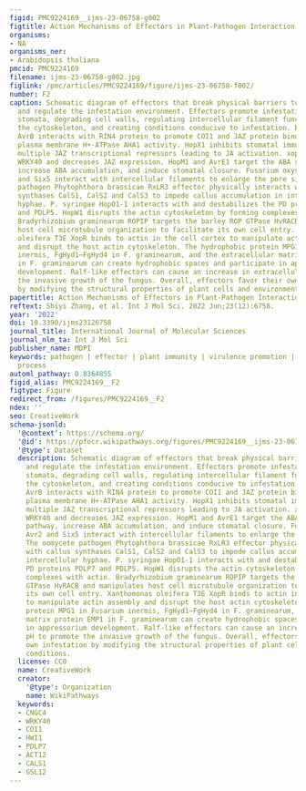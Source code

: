 ```yaml
---
figid: PMC9224169__ijms-23-06758-g002
figtitle: Action Mechanisms of Effectors in Plant-Pathogen Interaction
organisms:
- NA
organisms_ner:
- Arabidopsis thaliana
pmcid: PMC9224169
filename: ijms-23-06758-g002.jpg
figlink: /pmc/articles/PMC9224169/figure/ijms-23-06758-f002/
number: F2
caption: Schematic diagram of effectors that break physical barriers to infestation
  and regulate the infestation environment. Effectors promote infestation by regulating
  stomata, degrading cell walls, regulating intercellular filament function, disrupting
  the cytoskeleton, and creating conditions conducive to infestation. P. syringae
  AvrB interacts with RIN4 protein to promote COI1 and JAZ protein binding and enhance
  plasma membrane H+-ATPase AHA1 activity. HopX1 inhibits stomatal immunity by degrading
  multiple JAZ transcriptional repressors leading to JA activation. xopS stabilizes
  WRKY40 and decreases JAZ expression. HopM1 and AvrE1 target the ABA signaling pathway,
  increase ABA accumulation, and induce stomatal closure. Fusarium oxysporum Avr2
  and Six5 interact with intercellular filaments to enlarge the pore size. The oomycete
  pathogen Phytophthora brassicae RxLR3 effector physically interacts with callus
  synthases CalS1, CalS2 and CalS3 to impede callus accumulation in intercellular
  hyphae. P. syringae HopO1-1 interacts with and destabilizes the PD proteins PDLP7
  and PDLP5. HopW1 disrupts the actin cytoskeleton by forming complexes with actin.
  Bradyrhizobium graminearum ROPIP targets the barley ROP GTPase HvRACB and manipulates
  host cell microtubule organization to facilitate its own cell entry. Xanthomonas
  oleifera T3E XopR binds to actin in the cell cortex to manipulate actin assembly
  and disrupt the host actin cytoskeleton. The hydrophobic protein MPG1 in Fusarium
  inermis, FgHyd1~FgHyd4 in F. graminearum, and the extracellular matrix protein EMP1
  in F. graminearum can create hydrophobic spaces and participate in appressorium
  development. Ralf-like effectors can cause an increase in extracellular pH to promote
  the invasive growth of the fungus. Overall, effectors favor their own infestation
  by modifying the structural properties of plant cells and environmental conditions.
papertitle: Action Mechanisms of Effectors in Plant-Pathogen Interaction.
reftext: Shiyi Zhang, et al. Int J Mol Sci. 2022 Jun;23(12):6758.
year: '2022'
doi: 10.3390/ijms23126758
journal_title: International Journal of Molecular Sciences
journal_nlm_ta: Int J Mol Sci
publisher_name: MDPI
keywords: pathogen | effector | plant immunity | virulence promotion | infestation
  process
automl_pathway: 0.8364855
figid_alias: PMC9224169__F2
figtype: Figure
redirect_from: /figures/PMC9224169__F2
ndex: ''
seo: CreativeWork
schema-jsonld:
  '@context': https://schema.org/
  '@id': https://pfocr.wikipathways.org/figures/PMC9224169__ijms-23-06758-g002.html
  '@type': Dataset
  description: Schematic diagram of effectors that break physical barriers to infestation
    and regulate the infestation environment. Effectors promote infestation by regulating
    stomata, degrading cell walls, regulating intercellular filament function, disrupting
    the cytoskeleton, and creating conditions conducive to infestation. P. syringae
    AvrB interacts with RIN4 protein to promote COI1 and JAZ protein binding and enhance
    plasma membrane H+-ATPase AHA1 activity. HopX1 inhibits stomatal immunity by degrading
    multiple JAZ transcriptional repressors leading to JA activation. xopS stabilizes
    WRKY40 and decreases JAZ expression. HopM1 and AvrE1 target the ABA signaling
    pathway, increase ABA accumulation, and induce stomatal closure. Fusarium oxysporum
    Avr2 and Six5 interact with intercellular filaments to enlarge the pore size.
    The oomycete pathogen Phytophthora brassicae RxLR3 effector physically interacts
    with callus synthases CalS1, CalS2 and CalS3 to impede callus accumulation in
    intercellular hyphae. P. syringae HopO1-1 interacts with and destabilizes the
    PD proteins PDLP7 and PDLP5. HopW1 disrupts the actin cytoskeleton by forming
    complexes with actin. Bradyrhizobium graminearum ROPIP targets the barley ROP
    GTPase HvRACB and manipulates host cell microtubule organization to facilitate
    its own cell entry. Xanthomonas oleifera T3E XopR binds to actin in the cell cortex
    to manipulate actin assembly and disrupt the host actin cytoskeleton. The hydrophobic
    protein MPG1 in Fusarium inermis, FgHyd1~FgHyd4 in F. graminearum, and the extracellular
    matrix protein EMP1 in F. graminearum can create hydrophobic spaces and participate
    in appressorium development. Ralf-like effectors can cause an increase in extracellular
    pH to promote the invasive growth of the fungus. Overall, effectors favor their
    own infestation by modifying the structural properties of plant cells and environmental
    conditions.
  license: CC0
  name: CreativeWork
  creator:
    '@type': Organization
    name: WikiPathways
  keywords:
  - CNGC4
  - WRKY40
  - COI1
  - HWI1
  - PDLP7
  - ACT12
  - CALS1
  - GSL12
---
```

